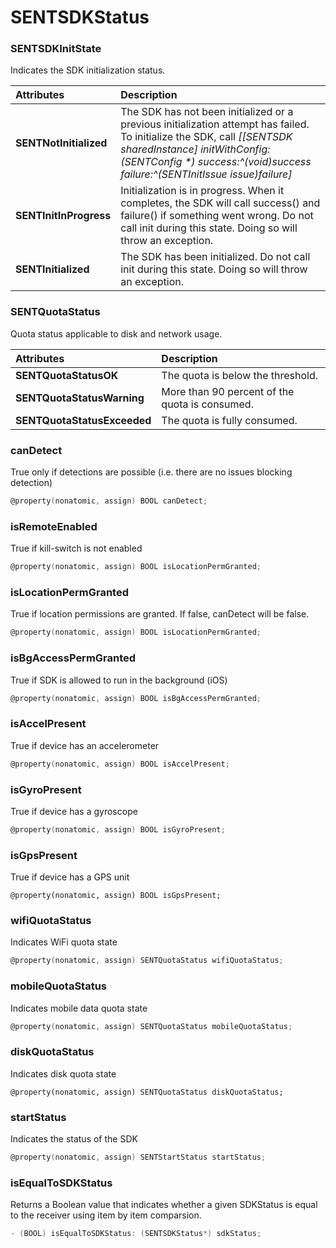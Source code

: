 # SENTSDKStatus

### SENTSDKInitState

Indicates the SDK initialization status.

| Attributes | Description |
| :--- | :--- |
| **SENTNotInitialized** | The SDK has not been initialized or a previous initialization attempt has failed. To initialize the SDK, call _\[\[SENTSDK sharedInstance\] initWithConfig:\(SENTConfig \*\) success:^\(void\)success failure:^\(SENTInitIssue issue\)failure\]_ |
| **SENTInitInProgress** | Initialization is in progress. When it completes, the SDK will call success\(\) and failure\(\) if something went wrong. Do not call init during this state. Doing so will throw an exception. |
| **SENTInitialized** | The SDK has been initialized. Do not call init during this state. Doing so will throw an exception. |

### SENTQuotaStatus

Quota status applicable to disk and network usage.

| Attributes | Description |
| :--- | :--- |
| **SENTQuotaStatusOK** | The quota is below the threshold. |
| **SENTQuotaStatusWarning** | More than 90 percent of the quota is consumed. |
| **SENTQuotaStatusExceeded** | The quota is fully consumed. |

### canDetect

True only if detections are possible \(i.e. there are no issues blocking detection\)

```objectivec
@property(nonatomic, assign) BOOL canDetect;
```

### isRemoteEnabled

True if kill-switch is not enabled

```objectivec
@property(nonatomic, assign) BOOL isLocationPermGranted;
```

### isLocationPermGranted

True if location permissions are granted. If false, canDetect will be false.

```objectivec
@property(nonatomic, assign) BOOL isLocationPermGranted;
```

### isBgAccessPermGranted

True if SDK is allowed to run in the background \(iOS\)

```objectivec
@property(nonatomic, assign) BOOL isBgAccessPermGranted;
```

### isAccelPresent

True if device has an accelerometer

```objectivec
@property(nonatomic, assign) BOOL isAccelPresent;
```

### isGyroPresent

True if device has a gyroscope

```objectivec
@property(nonatomic, assign) BOOL isGyroPresent;
```

### isGpsPresent

True if device has a GPS unit

```text
@property(nonatomic, assign) BOOL isGpsPresent;
```

### wifiQuotaStatus

Indicates WiFi quota state

```objectivec
@property(nonatomic, assign) SENTQuotaStatus wifiQuotaStatus;
```

### mobileQuotaStatus

Indicates mobile data quota state

```objectivec
@property(nonatomic, assign) SENTQuotaStatus mobileQuotaStatus;
```

### diskQuotaStatus

Indicates disk quota state

```text
@property(nonatomic, assign) SENTQuotaStatus diskQuotaStatus;
```

### startStatus

Indicates the status of the SDK

```objectivec
@property(nonatomic, assign) SENTStartStatus startStatus;
```

### isEqualToSDKStatus

Returns a Boolean value that indicates whether a given SDKStatus is equal to the receiver using item by item comparsion.

```objectivec
- (BOOL) isEqualToSDKStatus: (SENTSDKStatus*) sdkStatus;
```



